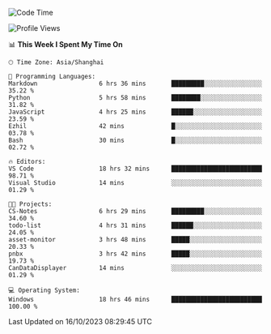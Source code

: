 <!--START_SECTION:waka-->
![Code Time](http://img.shields.io/badge/Code%20Time-1%2C303%20hrs%2036%20mins-blue)

![Profile Views](http://img.shields.io/badge/Profile%20Views-2-blue)

📊 **This Week I Spent My Time On** 

```text
🕑︎ Time Zone: Asia/Shanghai

💬 Programming Languages: 
Markdown                 6 hrs 36 mins       █████████░░░░░░░░░░░░░░░░   35.22 % 
Python                   5 hrs 58 mins       ████████░░░░░░░░░░░░░░░░░   31.82 % 
JavaScript               4 hrs 25 mins       ██████░░░░░░░░░░░░░░░░░░░   23.59 % 
Ezhil                    42 mins             █░░░░░░░░░░░░░░░░░░░░░░░░   03.78 % 
Bash                     30 mins             █░░░░░░░░░░░░░░░░░░░░░░░░   02.72 % 

🔥 Editors: 
VS Code                  18 hrs 32 mins      █████████████████████████   98.71 % 
Visual Studio            14 mins             ░░░░░░░░░░░░░░░░░░░░░░░░░   01.29 % 

🐱‍💻 Projects: 
CS-Notes                 6 hrs 29 mins       █████████░░░░░░░░░░░░░░░░   34.60 % 
todo-list                4 hrs 31 mins       ██████░░░░░░░░░░░░░░░░░░░   24.05 % 
asset-monitor            3 hrs 48 mins       █████░░░░░░░░░░░░░░░░░░░░   20.33 % 
pnbx                     3 hrs 42 mins       █████░░░░░░░░░░░░░░░░░░░░   19.73 % 
CanDataDisplayer         14 mins             ░░░░░░░░░░░░░░░░░░░░░░░░░   01.29 % 

💻 Operating System: 
Windows                  18 hrs 46 mins      █████████████████████████   100.00 % 
```


 Last Updated on 16/10/2023 08:29:45 UTC
<!--END_SECTION:waka-->